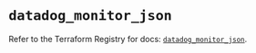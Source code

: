 # `datadog_monitor_json`

Refer to the Terraform Registry for docs: [`datadog_monitor_json`](https://registry.terraform.io/providers/datadog/datadog/3.39.0/docs/resources/monitor_json).
